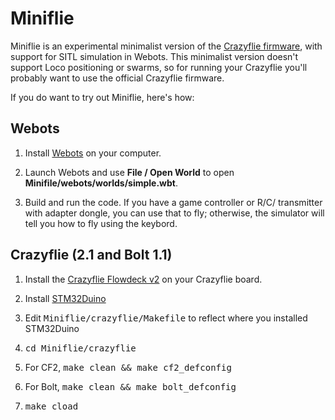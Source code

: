 # Miniflie
Miniflie is an experimental minimalist version of the 
[Crazyflie firmware](https://github.com/bitcraze/crazyflie-firmware),
with support for SITL simulation in Webots.  This minimalist version doesn't 
support Loco positioning or swarms, so for running your Crazyflie
you'll probably want to use the official Crazyflie firmware.

If you do want to try out Miniflie, here's how:

## Webots

1. Install [Webots](https://cyberbotics.com/) on your computer.  

2. Launch Webots and use <b>File / Open World</b> to open <b>Minifile/webots/worlds/simple.wbt</b>.

3.  Build and run the code.  If you have a game controller or R/C/ transmitter with
adapter dongle, you can use that to fly;  otherwise, the simulator will tell you 
how to fly using the keybord.

## Crazyflie (2.1 and Bolt 1.1)

1. Install the
[Crazyflie Flowdeck v2](https://www.bitcraze.io/products/flow-deck-v2/)
 on your Crazyflie board.

2. Install [STM32Duino](https://github.com/stm32duino)

3. Edit <tt>Miniflie/crazyflie/Makefile</tt> to reflect where you 
installed STM32Duino

4. <tt>cd Miniflie/crazyflie</tt>

5. For CF2, <tt>make clean && make cf2_defconfig</tt> 

6. For Bolt, <tt>make clean && make bolt_defconfig</tt> 

7. <tt>make cload</tt>


